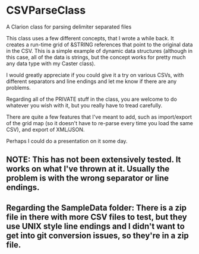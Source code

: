 # CSVParseClass
A Clarion class for parsing delimiter separated files

This class uses a few different concepts, that I wrote a while back. 
It creates a run-time grid of &STRING references that point to the original data in the CSV.
This is a simple example of dynamic data structures (although in this case, all of the data is strings, but the concept works for pretty much any data type with my Caster class).

I would greatly appreciate if you could give it a try on various CSVs, with different separators and line endings and let me know if there are any problems.

Regarding all of the PRIVATE stuff in the class, you are welcome to do whatever you wish with it, but you really have to tread carefully.

There are quite a few features that I've meant to add, such as import/export of the grid map (so it doesn't have to re-parse every time you load the same CSV), and export of XML/JSON.

Perhaps I could do a presentation on it some day.

## NOTE: This has not been extensively tested. It works on what I've thrown at it. Usually the problem is with the wrong separator or line endings.

## Regarding the SampleData folder: There is a zip file in there with more CSV files to test, but they use UNIX style line endings and I didn't want to get into git conversion issues, so they're in a zip file.